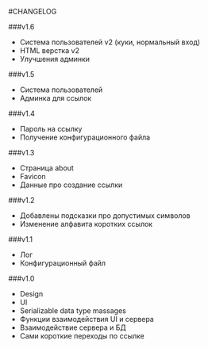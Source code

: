 #CHANGELOG

###v1.6
- Система пользователей v2 (куки, нормальный вход)
- HTML верстка v2
- Улучшения админки

###v1.5
- Система пользователей
- Админка для ссылок

###v1.4
- Пароль на ссылку 
- Получение конфигурационного файла

###v1.3
- Страница about
- Favicon
- Данные про создание ссылки

###v1.2 
- Добавлены подсказки про допустимых символов
- Изменение алфавита коротких ссылок

###v1.1
- Лог
- Конфигурационный файл

###v1.0
- Design
- UI
- Serializable data type massages
- Функции взаимодействия UI и сервера
- Взаимодействие сервера и БД
- Сами короткие переходы по ссылке